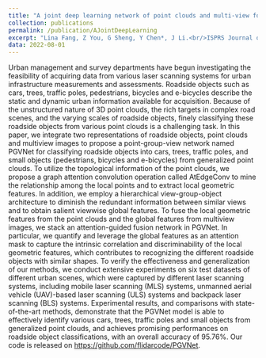 ```yaml
---
title: "A joint deep learning network of point clouds and multi-view for roadside objects classification from LiDAR point clouds"
collection: publications
permalink: /publication/AJointDeepLearning
excerpt: "Lina Fang, Z You, G Sheng, Y Chen*, J Li.<br/>ISPRS Journal of Photogrammetry and Remote Sensing, August, 2022<br/><img src='/images/AJointDeepLearning.jpg'>"
data: 2022-08-01
---
```


Urban management and survey departments have begun investigating the feasibility of acquiring data from various laser scanning systems for urban infrastructure measurements and assessments. Roadside objects such as cars, trees, traffic poles, pedestrians, bicycles and e-bicycles describe the static and dynamic urban information available for acquisition. Because of the unstructured nature of 3D point clouds, the rich targets in complex road scenes, and the varying scales of roadside objects, finely classifying these roadside objects from various point clouds is a challenging task. In this paper, we integrate two representations of roadside objects, point clouds and multiview images to propose a point-group-view network named PGVNet for classifying roadside objects into cars, trees, traffic poles, and small objects (pedestrians, bicycles and e-bicycles) from generalized point clouds. To utilize the topological information of the point clouds, we propose a graph attention convolution operation called AtEdgeConv to mine the relationship among the local points and to extract local geometric features. In addition, we employ a hierarchical view-group-object architecture to diminish the redundant information between similar views and to obtain salient viewwise global features. To fuse the local geometric features from the point clouds and the global features from multiview images, we stack an attention-guided fusion network in PGVNet. In particular, we quantify and leverage the global features as an attention mask to capture the intrinsic correlation and discriminability of the local geometric features, which contributes to recognizing the different roadside objects with similar shapes. To verify the effectiveness and generalization of our methods, we conduct extensive experiments on six test datasets of different urban scenes, which were captured by different laser scanning systems, including mobile laser scanning (MLS) systems, unmanned aerial vehicle (UAV)-based laser scanning (ULS) systems and backpack laser scanning (BLS) systems. Experimental results, and comparisons with state-of-the-art methods, demonstrate that the PGVNet model is able to effectively identify various cars, trees, traffic poles and small objects from generalized point clouds, and achieves promising performances on roadside object classifications, with an overall accuracy of 95.76%. Our code is released on https://github.com/flidarcode/PGVNet.
